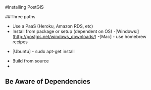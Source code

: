 #Installing PostGIS

##Three paths
* Use a PaaS (Heroku, Amazon RDS, etc)
* Install from package or setup (dependent on OS)
 -[Windows:] (http://postgis.net/windows_downloads/)
 -[Mac] - use homebrew recipes
 - [Ubuntu] - sudo apt-get install
* Build from source
*
## Be Aware of Dependencies

